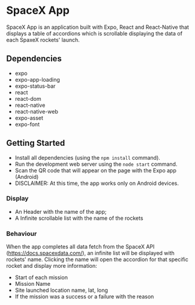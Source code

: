 # SpaceX App

SpaceX App is an application built with Expo, React and React-Native that displays a table of accordions which is scrollable displaying the data of each SpaxeX rockets' launch.

## Dependencies

- expo
- expo-app-loading
- expo-status-bar
- react
- react-dom
- react-native
- react-native-web
- expo-asset
- expo-font

## Getting Started

- Install all dependencies (using the `npm install` command).
- Run the development web server using the `node start` command.
- Scan the QR code that will appear on the page with the Expo app (Android)
- DISCLAIMER: At this time, the app works only on Android devices.

### Display

- An Header with the name of the app;
- A Infinite scrollable list with the name of the rockets

### Behaviour

When the app completes all data fetch from the SpaceX API (https://docs.spacexdata.com/), an infinite list will be displayed with rockets' name.
Clicking the name will open the accordion for that specific rocket and display more information:

- Start of each mission
- Mission Name
- Site launched location name, lat, long
- If the mission was a success or a failure with the reason
